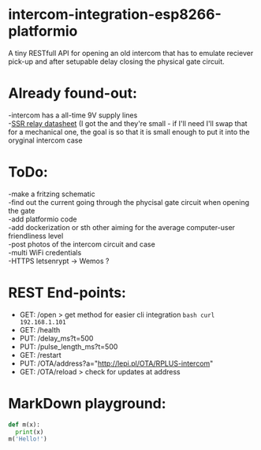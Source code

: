 # intercom-integration-esp8266-platformio
A tiny RESTfull API for opening an old intercom that has to emulate reciever pick-up and after setupable delay closing the physical gate circuit.


# Already found-out:

-intercom has a all-time 9V supply lines  
-[SSR relay datasheet](https://omronfs.omron.com/en_US/ecb/products/pdf/en-g3mc.pdf) (I got the and they're small - if I'll need I'll swap that for a mechanical one, the goal is so that it is small enough to put it into the oryginal intercom case

# ToDo:

-make a fritzing schematic  
-find out the current going through the phycisal gate circuit when opening the gate  
-add platformio code  
-add dockerization or sth other aiming for the average computer-user friendliness level  
-post photos of the intercom circuit and case  
-multi WiFi credentials  
-HTTPS letsenrypt → Wemos ?  

# REST End-points:

- GET: /open  > get method for easier cli integration ```bash curl 192.168.1.101```
- GET: /health  
- PUT: /delay_ms?t=500  
- PUT: /pulse_length_ms?t=500  
- GET: /restart
- PUT: /OTA/address?a="http://lepi.pl/OTA/RPLUS-intercom"
- GET: /OTA/reload > check for updates at address


# MarkDown playground:
```python
def m(x):
  print(x)
m('Hello!')
```
